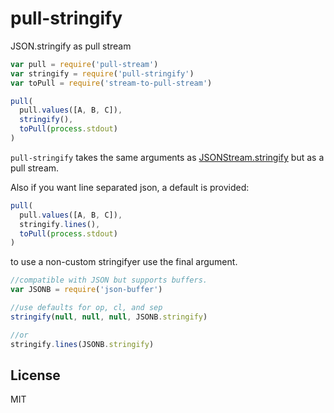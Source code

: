 # pull-stringify

JSON.stringify as pull stream

``` js
var pull = require('pull-stream')
var stringify = require('pull-stringify')
var toPull = require('stream-to-pull-stream')

pull(
  pull.values([A, B, C]),
  stringify(),
  toPull(process.stdout)
)
```

`pull-stringify` takes the same arguments as
[JSONStream.stringify](https://github.com/dominictarr/JSONStream#jsonstreamstringifyopen-sep-close) but as a pull stream.

Also if you want line separated json, a default is provided:

``` js
pull(
  pull.values([A, B, C]),
  stringify.lines(),
  toPull(process.stdout)
)
```

to use a non-custom stringifyer use the final argument.

``` js
//compatible with JSON but supports buffers.
var JSONB = require('json-buffer')

//use defaults for op, cl, and sep
stringify(null, null, null, JSONB.stringify)

//or
stringify.lines(JSONB.stringify)
```
## License

MIT
